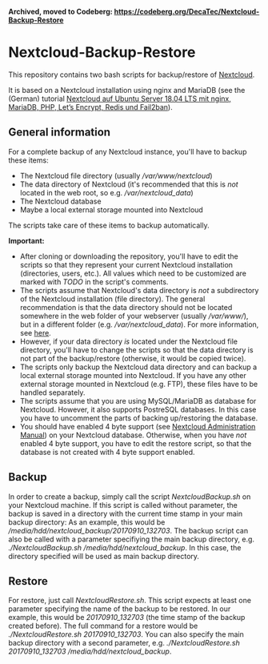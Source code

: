 **Archived, moved to Codeberg: https://codeberg.org/DecaTec/Nextcloud-Backup-Restore**

# Nextcloud-Backup-Restore

This repository contains two bash scripts for backup/restore of [Nextcloud](https://nextcloud.com/).

It is based on a Nextcloud installation using nginx and MariaDB (see the (German) tutorial [Nextcloud auf Ubuntu Server 18.04 LTS mit nginx, MariaDB, PHP, Let’s Encrypt, Redis und Fail2ban](https://decatec.de/home-server/nextcloud-auf-ubuntu-server-18-04-lts-mit-nginx-mariadb-php-lets-encrypt-redis-und-fail2ban/)).

## General information

For a complete backup of any Nextcloud instance, you'll have to backup these items:
- The Nextcloud file directory (usually */var/www/nextcloud*)
- The data directory of Nextcloud (it's recommended that this is *not* located in the web root, so e.g. */var/nextcloud_data*)
- The Nextcloud database
- Maybe a local external storage mounted into Nextcloud

The scripts take care of these items to backup automatically.

**Important:**

- After cloning or downloading the repository, you'll have to edit the scripts so that they represent your current Nextcloud installation (directories, users, etc.). All values which need to be customized are marked with *TODO* in the script's comments.
- The scripts assume that Nextcloud's data directory is *not* a subdirectory of the Nextcloud installation (file directory). The general recommendation is that the data directory should not be located somewhere in the web folder of your webserver (usually */var/www/*), but in a different folder (e.g. */var/nextcloud_data*). For more information, see [here](https://docs.nextcloud.com/server/16/admin_manual/installation/installation_wizard.html#data-directory-location-label).
- However, if your data directory *is* located under the Nextcloud file directory, you'll have to change the scripts so that the data directory is not part of the backup/restore (otherwise, it would be copied twice).
- The scripts only backup the Nextcloud data directory and can backup a local external storage mounted into Nextcloud. If you have any other external storage mounted in Nextcloud (e.g. FTP), these files have to be handled separately.
- The scripts assume that you are using MySQL/MariaDB as database for Nextcloud. However, it also supports PostreSQL databases. In this case you have to uncomment the parts of backing up/restoring the database.
- You should have enabled 4 byte support (see [Nextcloud Administration Manual](https://docs.nextcloud.com/server/16/admin_manual/configuration_database/mysql_4byte_support.html)) on your Nextcloud database. Otherwise, when you have *not* enabled 4 byte support, you have to edit the restore script, so that the database is not created with 4 byte support enabled.

## Backup

In order to create a backup, simply call the script *NextcloudBackup.sh* on your Nextcloud machine.
If this script is called without parameter, the backup is saved in a directory with the current time stamp in your main backup directory: As an example, this would be */media/hdd/nextcloud_backup/20170910_132703*.
The backup script can also be called with a parameter specifiying the main backup directory, e.g. *./NextcloudBackup.sh /media/hdd/nextcloud_backup*. In this case, the directory specified will be used as main backup directory. 

## Restore

For restore, just call *NextcloudRestore.sh*. This script expects at least one parameter specifying the name of the backup to be restored. In our example, this would be *20170910_132703* (the time stamp of the backup created before). The full command for a restore would be *./NextcloudRestore.sh 20170910_132703*.
You can also specify the main backup directory with a second parameter, e.g. *./NextcloudRestore.sh 20170910_132703 /media/hdd/nextcloud_backup*.
